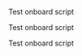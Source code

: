 Test onboard script































Test onboard script




























Test onboard script
